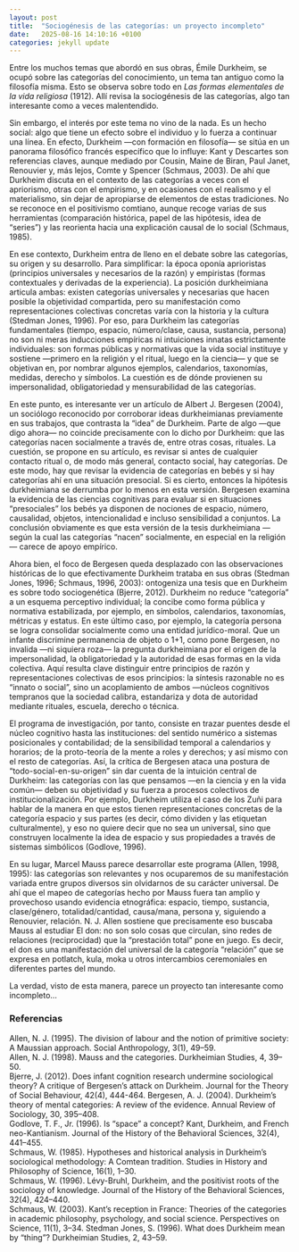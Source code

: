 ```yaml
---
layout: post
title:  "Sociogénesis de las categorías: un proyecto incompleto"
date:   2025-08-16 14:10:16 +0100
categories: jekyll update
---
```



Entre los muchos temas que abordó en sus obras, Émile Durkheim, se ocupó sobre las categorías del conocimiento, un tema tan antiguo como la filosofía misma. Esto se observa sobre todo en *Las formas elementales de la vida religiosa* (1912). Allí revisa la sociogénesis de las categorías, algo tan interesante como a veces malentendido.

Sin embargo, el interés por este tema no vino de la nada. Es un hecho social: algo que tiene un efecto sobre el individuo y lo fuerza a continuar una línea. En efecto, Durkheim —con formación en filosofía— se sitúa en un panorama filosófico francés específico que lo influye: Kant y Descartes son referencias claves, aunque mediado por Cousin, Maine de Biran, Paul Janet, Renouvier y, más lejos, Comte y Spencer (Schmaus, 2003). De ahí que Durkheim discuta en el contexto de las categorías a veces con el apriorismo, otras con el empirismo, y en ocasiones con el realismo y el materialismo, sin dejar de apropiarse de elementos de estas tradiciones. No se reconoce en el positivismo comtiano, aunque recoge varias de sus herramientas (comparación histórica, papel de las hipótesis, idea de “series”) y las reorienta hacia una explicación causal de lo social (Schmaus, 1985).    

En ese contexto, Durkheim entra de lleno en el debate sobre las categorías, su origen y su desarrollo. Para simplificar: la época oponía aprioristas (principios universales y necesarios de la razón) y empiristas (formas contextuales y derivadas de la experiencia). La posición durkheimiana articula ambas: existen categorías universales y necesarias que hacen posible la objetividad compartida, pero su manifestación como representaciones colectivas concretas varía con la historia y la cultura (Stedman Jones, 1996). Por eso, para Durkheim las categorías fundamentales (tiempo, espacio, número/clase, causa, sustancia, persona) no son ni meras inducciones empíricas ni intuiciones innatas estrictamente individuales: son formas públicas y normativas que la vida social instituye y sostiene —primero en la religión y el ritual, luego en la ciencia— y que se objetivan en, por nombrar algunos ejemplos, calendarios, taxonomías, medidas, derecho y símbolos. La cuestión es de dónde provienen su impersonalidad, obligatoriedad y mensurabilidad de las categorías.  

En este punto, es interesante ver un artículo de Albert J. Bergesen (2004), un sociólogo reconocido por corroborar ideas durkheimianas previamente en sus trabajos, que contrasta la “idea” de Durkheim. Parte de algo —que digo ahora— no coincide precisamente con lo dicho por Durkheim: que las categorías nacen socialmente a través de, entre otras cosas, rituales. La cuestión, se propone en su artículo, es revisar si antes de cualquier contacto ritual o, de modo más general, contacto social, hay categorías. De este modo, hay que revisar la evidencia de categorías en bebés y si hay categorías ahí en una situación presocial. Si es cierto, entonces la hipótesis durkheimiana se derrumba por lo menos en esta versión. Bergesen examina la evidencia de las ciencias cognitivas para evaluar si en situaciones “presociales” los bebés ya disponen de nociones de espacio, número, causalidad, objetos, intencionalidad e incluso sensibilidad a conjuntos. La conclusión obviamente es que esta versión de la tesis durkheimiana —según la cual las categorías “nacen” socialmente, en especial en la religión— carece de apoyo empírico.  

Ahora bien, el foco de Bergesen queda desplazado con las observaciones históricas de lo que efectivamente Durkheim trataba en sus obras (Stedman Jones, 1996; Schmaus, 1996, 2003): ontogeniza una tesis que en Durkheim es sobre todo sociogenética (Bjerre, 2012). Durkheim no reduce “categoría” a un esquema perceptivo individual; la concibe como forma pública y normativa estabilizada, por ejemplo, en símbolos, calendarios, taxonomías, métricas y estatus. En este último caso, por ejemplo, la categoría persona se logra consolidar socialmente como una entidad jurídico-moral. Que un infante discrimine permanencia de objeto o 1+1, como pone Bergesen, no invalida —ni siquiera roza— la pregunta durkheimiana por el origen de la impersonalidad, la obligatoriedad y la autoridad de esas formas en la vida colectiva. Aquí resulta clave distinguir entre principios de razón y representaciones colectivas de esos principios: la síntesis razonable no es “innato o social”, sino un acoplamiento de ambos —núcleos cognitivos tempranos que la sociedad calibra, estandariza y dota de autoridad mediante rituales, escuela, derecho o técnica.

El programa de investigación, por tanto, consiste en trazar puentes desde el núcleo cognitivo hasta las instituciones: del sentido numérico a sistemas posicionales y contabilidad; de la sensibilidad temporal a calendarios y horarios; de la proto-teoría de la mente a roles y derechos; y así mismo con el resto de categorías. Así, la crítica de Bergesen ataca una postura de “todo-social-en-su-origen” sin dar cuenta de la intuición central de Durkheim: las categorías con las que pensamos —en la ciencia y en la vida común— deben su objetividad y su fuerza a procesos colectivos de institucionalización. Por ejemplo, Durkheim utiliza el caso de los Zuñi para hablar de la manera en que estos tienen representaciones concretas de la categoría espacio y sus partes (es decir, cómo dividen y las etiquetan culturalmente), y eso no quiere decir que no sea un universal, sino que construyen localmente la idea de espacio y sus propiedades a través de sistemas simbólicos (Godlove, 1996).

En su lugar, Marcel Mauss parece desarrollar este programa (Allen, 1998, 1995): las categorías son relevantes y nos ocuparemos de su manifestación variada entre grupos diversos sin olvidarnos de su carácter universal. De ahí que el mapeo de categorías hecho por Mauss fuera tan amplio y provechoso usando evidencia etnográfica: espacio, tiempo, sustancia, clase/género, totalidad/cantidad, causa/mana, persona y, siguiendo a Renouvier, relación. N. J. Allen sostiene que precisamente eso buscaba Mauss al estudiar El don: no son solo cosas que circulan, sino redes de relaciones (reciprocidad) que la “prestación total” pone en juego. Es decir, el don es una manifestación del universal de la categoría “relación” que se expresa en potlatch, kula, moka u otros intercambios ceremoniales en diferentes partes del mundo. 

La verdad, visto de esta manera, parece un proyecto tan interesante como incompleto... 


### **Referencias**

Allen, N. J. (1995). The division of labour and the notion of primitive society: A Maussian approach. Social Anthropology, 3(1), 49–59.  
Allen, N. J. (1998). Mauss and the categories. Durkheimian Studies, 4, 39–50.  
Bjerre, J. (2012). Does infant cognition research undermine sociological theory? A critique of Bergesen’s attack on Durkheim. Journal for the Theory of Social Behaviour, 42(4), 444-464. 
Bergesen, A. J. (2004). Durkheim’s theory of mental categories: A review of the evidence. Annual Review of Sociology, 30, 395–408.  
Godlove, T. F., Jr. (1996). Is “space” a concept? Kant, Durkheim, and French neo-Kantianism. Journal of the History of the Behavioral Sciences, 32(4), 441–455.  
Schmaus, W. (1985). Hypotheses and historical analysis in Durkheim’s sociological methodology: A Comtean tradition. Studies in History and Philosophy of Science, 16(1), 1–30.  
Schmaus, W. (1996). Lévy-Bruhl, Durkheim, and the positivist roots of the sociology of knowledge. Journal of the History of the Behavioral Sciences, 32(4), 424–440.  
Schmaus, W. (2003). Kant’s reception in France: Theories of the categories in academic philosophy, psychology, and social science. Perspectives on Science, 11(1), 3–34. 
Stedman Jones, S. (1996). What does Durkheim mean by “thing”? Durkheimian Studies, 2, 43–59.  
